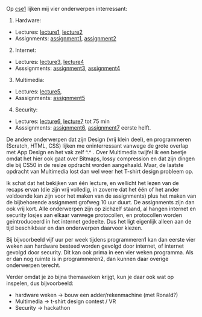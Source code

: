 Op [cse1](http://cse1.net/) lijken mij vier onderwerpen interressant:

1. Hardware:
  - Lectures: [lecture1](http://cse1.net/video?v=lectures/1/lecture1), [lecture2](http://cse1.net/video?v=lectures/2/lecture2)
  - Assignments: [assignment1](http://cse1.net/psets/pset1.pdf), [assignment2](http://cse1.net/psets/pset2.pdf)
2. Internet:
  - Lectures: [lecture3](http://cse1.net/video?v=lectures/3/lecture3), [lecture4](http://cse1.net/video?v=lectures/4/lecture4)
  - Asssignments: [assignment3](http://cse1.net/psets/pset3.pdf), [assignment4](http://cse1.net/psets/pset4.pdf)
3. Multimedia:
  - Lectures: [lecture5](http://cse1.net/video?v=lectures/5/lecture5),
  - Asssignments: [assignment5](http://cse1.net/psets/pset5.pdf)
4. Security:
  - Lectures: [lecture6](http://cse1.net/video?v=lectures/6/lecture6), [lecture7](http://cse1.net/video?v=lectures/7/lecture7) tot 75 min
  - Asssignments: [assignment6](http://cse1.net/psets/pset6.pdf), [assignment7](http://cse1.net/psets/pset7.pdf) eerste helft.

De andere onderwerpen dat zijn Design (vrij klein deel), en programmeren (Scratch, HTML, CSS) lijken me oninterressant vanwege de grote overlap met App Design en het vak zelf ^.^ . Over Multimedia twijfel ik een beetje omdat het hier ook gaat over Bitmaps, lossy compression en dat zijn dingen die bij CS50 in de resize opdracht worden aangehaald. Maar, de laatste opdracht van Multimedia lost dan wel weer het T-shirt design probleem op.

Ik schat dat het bekijken van één lecture, en wellicht het lezen van de recaps ervan (die zijn vrij volledig, in zoverre dat het één of het ander voldoende kan zijn voor het maken van de assignments) plus het maken van de bijbehorende assignment grofweg 10 uur duurt. De assignments zijn dan ook vrij kort. Alle onderwerpen zijn op zichzelf staand, al hangen internet en security losjes aan elkaar vanwege protocollen, en protocollen worden geintroduceerd in het internet gedeelte. Dus het ligt eigenlijk alleen aan de tijd beschikbaar en dan onderwerpen daarvoor kiezen. 

Bij bijvoorbeeld vijf uur per week tijdens programmeren1 kan dan eerste vier weken aan hardware besteed worden gevolgd door internet, of internet gevolgd door security. Dit kan ook prima in een vier weken programma. Als er dan nog ruimte is in programmeren2, dan kunnen daar overige onderwerpen terecht.


Verder omdat je zo bijna themaweken krijgt, kun je daar ook wat op inspelen, dus bijvoorbeeld: 
- hardware weken -> bouw een adder/rekenmachine (met Ronald?)
- Multimedia -> t-shirt design contest / VR
- Security -> hackathon
